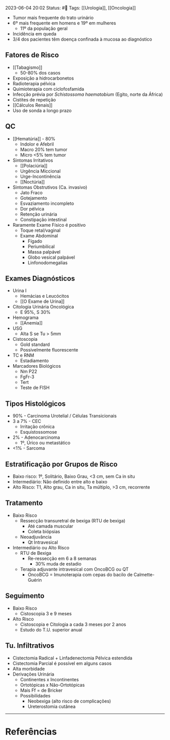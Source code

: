 2023-06-04 20:02
Status: #🌱 
Tags: [[Urologia]], [[Oncologia]]
<br/>
- Tumor mais frequente do trato urinário
- 6º mais frequente em homens e 19º em mulheres
	- 11º da população geral
- Incidência em queda
- 3/4 dos pacientes têm doença confinada à mucosa ao diagnóstico
## Fatores de Risco
- [[Tabagismo]]
	- 50-80% dos casos
- Exposição a hidrocarbonetos
- Radioterapia pélvica
- Quimioterapia com ciclofosfamida
- Infecção prévia por _Schistossoma haematobium_ (Egito, norte da África)
- Cistites de repetição
- [[Cálculos Renais]]
- Uso de sonda a longo prazo
## QC
- [[Hematúria]] - 80%
	- Indolor e Afebril
	- Macro 20% tem tumor
	- Micro <5% tem tumor
- Sintomas Irritativos
	- [[Polaciúria]]
	- Urgência Miccional
	- Urge-Incontinência
	- [[Noctúria]]
- Sintomas Obstrutivos (Ca. invasivo)
	- Jato Fraco
	- Gotejamento
	- Esvaziamento incompleto
	- Dor pélvica
	- Retenção urinária
	- Constipação intestinal
- Raramente Exame Físico é positivo
	- Toque retal/vaginal
	- Exame Abdominal
		- Fígado
		- Periumbilical
		- Massa palpável
		- Globo vesical palpável
		- Linfonodomegalias
## Exames Diagnósticos
- Urina I
	- Hemácias e Leucócitos
	- [[O Exame de Urina]]
- Citologia Urinária Oncológica
	- E 95%, S 30%
- Hemograma
	- [[Anemia]]
- USG
	- Alta S se Tu > 5mm
- Cistoscopia
	- Gold standard
	- Possivelmente fluorescente
- TC e RNM
	- Estadiamento
- Marcadores Biológicos
	- Nm P22
	- FgFr-3
	- Tert
	- Teste de FISH
## Tipos Histológicos
- 90% - Carcinoma Urotelial / Células Transicionais
- 3 a 7% - CEC
	- Irritação crônica
	- Esquistossomose
- 2% - Adenocarcinoma
	- 1º, Úrico ou metastático
- <1% - Sarcoma
## Estratificação por Grupos de Risco
- Baixo risco: 1º, Solitário, Baixo Grau, <3 cm, sem Ca in situ
- Intermediário: Não definido entre alto e baixo
- Alto Risco: T1, Alto grau, Ca in situ, Ta múltiplo, >3 cm, recorrente
## Tratamento
- Baixo Risco
	- Ressecção transuretral de bexiga (RTU de bexiga)
		- Até camada muscular
		- Coleta biópsias
	- Neoadjuvância
		- Qt Intravesical
- Intermediário ou Alto Risco
	- RTU de Bexiga
		- Re-ressecção em 6 a 8 semanas
			- 30% muda de estadio
	- Terapia adjuvante intravesical com OncoBCG ou QT
		- OncoBCG = Imunoterapia com cepas do bacilo de Calmette-Guérin
## Seguimento
- Baixo Risco
	- Cistoscopia 3 e 9 meses
- Alto Risco
	- Cistoscopia e Citologia a cada 3 meses por 2 anos
	- Estudo do T.U. superior anual
## Tu. Infiltrativos
- Cistectomia Radical + Linfadenectomia Pélvica estendida
- Cistectomia Parcial é possível em alguns casos
- Alta morbidade
- Derivações Urinária
	- Continentes x Incontinentes
	- Ortotópicas x Não-Ortotópicas
	- Mais Ff = de Bricker
	- Possibilidades
		- Neobexiga (alto risco de complicações)
		- Ureterostomia cutânea
____
# Referências


